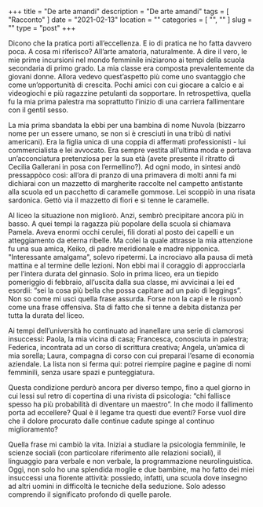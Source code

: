 +++
title = "De arte amandi"
description = "De arte amandi"
tags = [ "Racconto" ]
date = "2021-02-13"
location = ""
categories = [
  "",
  ""
]
slug = ""
type = "post"
+++

Dicono che la pratica porti all’eccellenza. E io di pratica ne ho fatta davvero poca. A cosa mi riferisco? All’arte amatoria, naturalmente. A dire il vero, le mie prime incursioni nel mondo femminile iniziarono ai tempi della scuola secondaria di primo grado. La mia classe era composta prevalentemente da giovani donne. Allora vedevo quest’aspetto più come uno svantaggio che come un’opportunità di crescita. Pochi amici con cui giocare a calcio e ai videogiochi e più ragazzine petulanti da sopportare. In retrospettiva, quella fu la mia prima palestra ma soprattutto l’inizio di una carriera fallimentare con il gentil sesso. 

La mia prima sbandata la ebbi per una bambina di nome Nuvola (bizzarro nome per un essere umano, se non si è cresciuti in una tribù di nativi americani). Era la figlia unica di una coppia di affermati professionisti - lui commercialista e lei avvocato. Era sempre vestita all’ultima moda e portava un’acconciatura pretenziosa per la sua età (avete presente il ritratto di Cecilia Gallerani in posa con l’ermellino?). Ad ogni modo, in sintesi andò pressappòco così: all’ora di pranzo di una primavera di molti anni fa mi dichiarai con un mazzetto di margherite raccolte nel campetto antistante alla scuola ed un pacchetto di caramelle gommose.  Lei scoppiò in una risata sardonica. Gettò via il mazzetto di fiori e si tenne le caramelle.  

Al liceo la situazione non migliorò. Anzi, sembrò precipitare ancora più in basso. A quei tempi la ragazza più popolare della scuola si chiamava Pamela. Aveva enormi occhi cerulei, fili dorati al posto dei capelli e un atteggiamento da eterna ribelle. Ma colei la quale attrasse la mia attenzione fu una sua amica, Keiko, di padre meridionale e madre nipponica. "Interessante amalgama", solevo ripetermi. La incrociavo alla pausa di metà mattina e al termine delle lezioni. Non ebbi mai il coraggio di approcciarla per l’intera durata del ginnasio. Solo in prima liceo, era un tiepido pomeriggio di febbraio, all’uscita dalla sua classe, mi avvicinai a lei ed esordii: “sei la cosa più bella che possa capitare ad un paio di leggings”. Non so come mi uscì quella frase assurda. Forse non la capì e le risuonò come una frase offensiva. Sta di fatto che si tenne a debita distanza per tutta la durata del liceo.

Ai tempi dell’università ho continuato ad inanellare una serie di clamorosi insuccessi: Paola, la mia vicina di casa; Francesca, conosciuta in palestra; Federica, incontrata ad un corso di scrittura creativa; Angela, un’amica di mia sorella; Laura, compagna di corso con cui preparai l’esame di economia aziendale. La lista non si ferma qui: potrei riempire pagine e pagine di nomi femminili, senza usare spazi e punteggiatura.

Questa condizione perdurò ancora per diverso tempo, fino a quel giorno in cui lessi sul retro di copertina di una rivista di psicologia: “chi fallisce spesso ha più probabilità di diventare un maestro”.  In che modo il fallimento porta ad eccellere? Qual è il legame tra questi due eventi? Forse vuol dire che il dolore procurato dalle continue cadute spinge al continuo miglioramento?

Quella frase mi cambiò la vita. Iniziai a studiare la psicologia femminile, le scienze sociali (con particolare riferimento alle relazioni sociali), il linguaggio para verbale e non verbale, la programmazione neurolinguistica. Oggi, non solo ho una splendida moglie e due bambine, ma ho fatto dei miei insuccessi una fiorente attività: possiedo, infatti, una scuola dove insegno ad altri uomini in difficoltà le tecniche della seduzione. Solo adesso comprendo il significato profondo di quelle parole.
